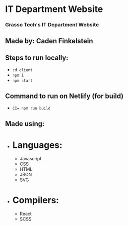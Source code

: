 # IT Department Website

### Grasso Tech's IT Department Website
## Made by: Caden Finkelstein

## Steps to run locally:
* `cd client`
* `npm i`
* `npm start`

## Command to run on Netlify (for build)
* `CI= npm run build`

## Made using:
* # Languages:
    - Javascript
    - CSS
    - HTML
    - JSON
    - SVG
* # Compilers:
    - React
    - SCSS